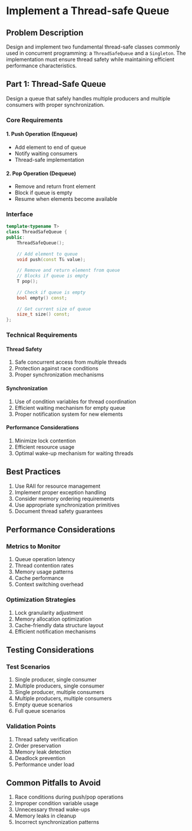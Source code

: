 # Implement a Thread-safe Queue

## Problem Description

Design and implement two fundamental thread-safe classes commonly used in concurrent programming: a `ThreadSafeQueue` and a `Singleton`. The implementation must ensure thread safety while maintaining efficient performance characteristics.

## Part 1: Thread-Safe Queue

Design a queue that safely handles multiple producers and multiple consumers with proper synchronization.

### Core Requirements

#### 1. Push Operation (Enqueue)
- Add element to end of queue
- Notify waiting consumers
- Thread-safe implementation

#### 2. Pop Operation (Dequeue)
- Remove and return front element
- Block if queue is empty
- Resume when elements become available

### Interface

```cpp
template<typename T>
class ThreadSafeQueue {
public:
    ThreadSafeQueue();
    
    // Add element to queue
    void push(const T& value);
    
    // Remove and return element from queue
    // Blocks if queue is empty
    T pop();
    
    // Check if queue is empty
    bool empty() const;
    
    // Get current size of queue
    size_t size() const;
};
```

### Technical Requirements

#### Thread Safety
1. Safe concurrent access from multiple threads
2. Protection against race conditions
3. Proper synchronization mechanisms

#### Synchronization
1. Use of condition variables for thread coordination
2. Efficient waiting mechanism for empty queue
3. Proper notification system for new elements

#### Performance Considerations
1. Minimize lock contention
2. Efficient resource usage
3. Optimal wake-up mechanism for waiting threads

## Best Practices

1. Use RAII for resource management
2. Implement proper exception handling
3. Consider memory ordering requirements
4. Use appropriate synchronization primitives
5. Document thread safety guarantees

## Performance Considerations

### Metrics to Monitor
1. Queue operation latency
2. Thread contention rates
3. Memory usage patterns
4. Cache performance
5. Context switching overhead

### Optimization Strategies
1. Lock granularity adjustment
2. Memory allocation optimization
3. Cache-friendly data structure layout
4. Efficient notification mechanisms

## Testing Considerations

### Test Scenarios
1. Single producer, single consumer
2. Multiple producers, single consumer
3. Single producer, multiple consumers
4. Multiple producers, multiple consumers
5. Empty queue scenarios
6. Full queue scenarios

### Validation Points
1. Thread safety verification
2. Order preservation
3. Memory leak detection
4. Deadlock prevention
5. Performance under load

## Common Pitfalls to Avoid

1. Race conditions during push/pop operations
2. Improper condition variable usage
3. Unnecessary thread wake-ups
4. Memory leaks in cleanup
5. Incorrect synchronization patterns
